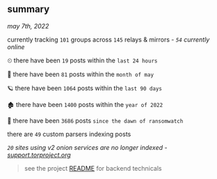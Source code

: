 
## summary
_may 7th, 2022_

currently tracking `101` groups across `145` relays & mirrors - _`54` currently online_

⏲ there have been `19` posts within the `last 24 hours`

🦈 there have been `81` posts within the `month of may`

🪐 there have been `1064` posts within the `last 90 days`

🏚 there have been `1400` posts within the `year of 2022`

🦕 there have been `3686` posts `since the dawn of ransomwatch`

there are `49` custom parsers indexing posts

_`20` sites using v2 onion services are no longer indexed - [support.torproject.org](https://support.torproject.org/onionservices/v2-deprecation/)_

> see the project [README](https://github.com/thetanz/ransomwatch#ransomwatch--) for backend technicals
